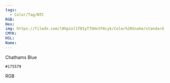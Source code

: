 ```yaml
---
tags:
  - Color/Tag/NTC
RGB:
Hex:
img: https://filedn.com/l0hpzxl1f01yT7GHxtF8cyk/Color%20Snake/standard_csv_to_svg//175579.svg
CMYK:
HSL:
Name:
---
```

Chathams Blue
```palette
#175579
```
RGB
